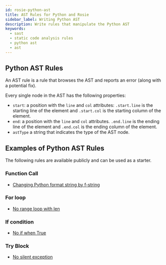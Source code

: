 ```yaml
---
id: rosie-python-ast
title: AST Rules for Python and Rosie
sidebar_label: Writing Python AST
description: Write rules that manipulate the Python AST
keywords:
  - sast
  - static code analysis rules
  - python ast
  - ast
---
```


## Python AST Rules

An AST rule is a rule that browses the AST and reports an error (along with a potential fix).

Every single node in the AST has the following properties:

- `start`: a position with the `line` and `col` attributes: `.start.line` is the starting line of the element and `.start.col` is the starting column of the element.
- `end`: a position with the `line` and `col` attributes. `.end.line` is the ending line of the element and `.end.col` is the ending column of the element.
- `astType` a string that indicates the type of the AST node.

## Examples of Python AST Rules

The following rules are available publicly and can be used as a starter.

### Function Call

- [Changing Python format string by f-string](https://app.codiga.io/hub/ruleset/python-best-practices/replace-format-string)

### For loop

- [No range loop with len](https://app.codiga.io/hub/ruleset/python-best-practices/no-range-loop-with-len)

### If condition

- [No if when True](https://app.codiga.io/hub/ruleset/python-best-practices/no-if-true)

### Try Block

- [No silent exception](https://app.codiga.io/hub/ruleset/python-best-practices/no-silent-exception)
